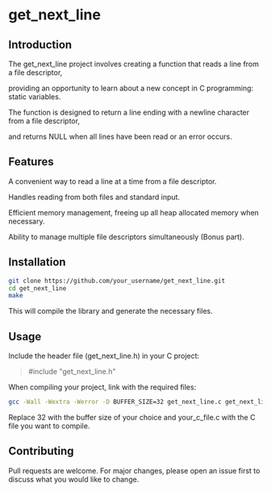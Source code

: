 # get_next_line

## Introduction
The get_next_line project involves creating a function that reads a line from a file descriptor,

providing an opportunity to learn about a new concept in C programming: static variables.

The function is designed to return a line ending with a newline character from a file descriptor,

and returns NULL when all lines have been read or an error occurs.

## Features
A convenient way to read a line at a time from a file descriptor.

Handles reading from both files and standard input.

Efficient memory management, freeing up all heap allocated memory when necessary.

Ability to manage multiple file descriptors simultaneously (Bonus part).

## Installation
```sh
git clone https://github.com/your_username/get_next_line.git
cd get_next_line
make
```

This will compile the library and generate the necessary files.

## Usage
Include the header file (get_next_line.h) in your C project:
>#include "get_next_line.h"

When compiling your project, link with the required files:

```sh
gcc -Wall -Wextra -Werror -D BUFFER_SIZE=32 get_next_line.c get_next_line_utils.c your_c_file.c -o your_program_name
```
Replace 32 with the buffer size of your choice and your_c_file.c with the C file you want to compile.

## Contributing
Pull requests are welcome. For major changes, please open an issue first to discuss what you would like to change.
